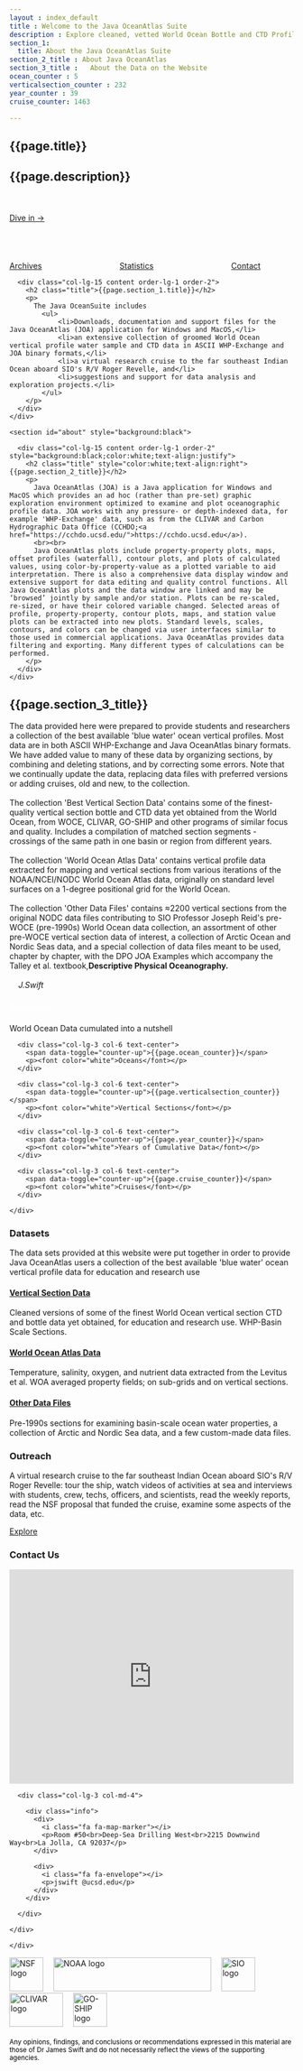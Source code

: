 ```yaml
---
layout : index_default
title : Welcome to the Java OceanAtlas Suite
description : Explore cleaned, vetted World Ocean Bottle and CTD Profile Data
section_1:
  title: About the Java OceanAtlas Suite
section_2_title : About Java OceanAtlas
section_3_title :   About the Data on the Website
ocean_counter : 5
verticalsection_counter : 232
year_counter : 39
cruise_counter: 1463

---
```



<section id="hero">
  <div class="hero-container">
      <h1>{{page.title}}</h1>
      <h2>{{page.description}}</h2>
          <div style="display: inline-block;">
              <br><br>
        <a href="Data_homepage" class="btn-get-started">Dive in &rarr;</a>
      </div>
      <br><br><br><br><br>
      <div style="display: inline-block;">
        <a href="#call-to-action" class="btn-get-started1">Archives</a>
        &nbsp;&nbsp;&nbsp;&nbsp;&nbsp;&nbsp;&nbsp;&nbsp; &nbsp;&nbsp;&nbsp;&nbsp;&nbsp;&nbsp;&nbsp;&nbsp;&nbsp;&nbsp;&nbsp;&nbsp;&nbsp;&nbsp;&nbsp;&nbsp;&nbsp;&nbsp;&nbsp;&nbsp;&nbsp;&nbsp;&nbsp;&nbsp;
        <a href="#facts" class="btn-get-started1">Statistics</a>
        &nbsp;&nbsp;&nbsp;&nbsp;&nbsp;&nbsp;&nbsp;&nbsp; &nbsp;&nbsp;&nbsp;&nbsp;&nbsp;&nbsp;&nbsp;&nbsp;&nbsp;&nbsp;&nbsp;&nbsp;&nbsp;&nbsp;&nbsp;&nbsp;&nbsp;&nbsp;&nbsp;&nbsp;&nbsp;&nbsp;&nbsp;&nbsp;
        <a href="#contact" class="btn-get-started1">Contact</a>
      </div>
</div>
</section>

<main id="main">

<!--==========================
  About Us Section
============================-->
<section id="about">
  <div class="container">
    <div class="row about-container">

      <div class="col-lg-15 content order-lg-1 order-2">
        <h2 class="title">{{page.section_1.title}}</h2>
        <p>
          The Java OceanSuite includes
            <ul>
                <li>Downloads, documentation and support files for the Java OceanAtlas (JOA) application for Windows and MacOS,</li>
                <li>an extensive collection of groomed World Ocean vertical profile water sample and CTD data in ASCII WHP-Exchange and JOA binary formats,</li>
                <li>a virtual research cruise to the far southeast Indian Ocean aboard SIO's R/V Roger Revelle, and</li>
                <li>suggestions and support for data analysis and exploration projects.</li>
            </ul>
        </p>
      </div>
    </div>

  </div>
</section><!-- #about -->

    <section id="about" style="background:black">
  <div class="container">
    <div class="row about-container">

      <div class="col-lg-15 content order-lg-1 order-2" style="background:black;color:white;text-align:justify">
        <h2 class="title" style="color:white;text-align:right">{{page.section_2_title}}</h2>
        <p>
          Java OceanAtlas (JOA) is a Java application for Windows and MacOS which provides an ad hoc (rather than pre-set) graphic exploration environment optimized to examine and plot oceanographic profile data. JOA works with any pressure- or depth-indexed data, for example 'WHP-Exchange' data, such as from the CLIVAR and Carbon Hydrographic Data Office (CCHDO;<a href="https://cchdo.ucsd.edu/">https://cchdo.ucsd.edu</a>).
          <br><br>
          Java OceanAtlas plots include property-property plots, maps, offset profiles (waterfall), contour plots, and plots of calculated values, using color-by-property-value as a plotted variable to aid interpretation. There is also a comprehensive data display window and extensive support for data editing and quality control functions. All Java OceanAtlas plots and the data window are linked and may be ‘browsed’ jointly by sample and/or station. Plots can be re-scaled, re-sized, or have their colored variable changed. Selected areas of profile, property-property, contour plots, maps, and station value plots can be extracted into new plots. Standard levels, scales, contours, and colors can be changed via user interfaces similar to those used in commercial applications. Java OceanAtlas provides data filtering and exporting. Many different types of calculations can be performed.
        </p>
      </div>
    </div>

  </div>
</section><!-- #about -->




<section id="about">
  <div class="container">
    <div class="row about-container">
      <div class="col-lg-15 content order-lg-1 order-2">
        <h2 class="title">{{page.section_3_title}}</h2>
        <p>
          The data provided here were prepared to provide students and researchers a collection of the best available 'blue water' ocean vertical profiles. Most data are in both ASCII WHP-Exchange and Java OceanAtlas binary formats. We have added value to many of these data by organizing sections, by combining and deleting stations, and by correcting some errors. Note that we continually update the data, replacing data files with preferred versions or adding cruises, old and new, to the collection.
          <br><br>
         The collection 'Best Vertical Section Data' contains some of the finest-quality vertical section bottle and CTD data yet obtained from the World Ocean, from WOCE, CLIVAR, GO-SHIP and other programs of similar focus and quality. Includes a compilation of matched section segments - crossings of the same path in one basin or region from different years.
          <br><br>
          The collection 'World Ocean Atlas Data' contains vertical profile data extracted for mapping and vertical sections from various iterations of the NOAA/NCEI/NODC World Ocean Atlas data, originally on standard level surfaces on a 1-degree positional grid for the World Ocean.
          <br><br>
          The collection 'Other Data Files' contains ≈2200 vertical sections from the original NODC data files contributing to SIO Professor Joseph Reid's pre-WOCE (pre-1990s) World Ocean data collection, an assortment of other pre-WOCE vertical section data of interest, a collection of Arctic Ocean and Nordic Seas data, and a special collection of data files meant to be used, chapter by chapter, with the DPO JOA Examples which accompany the Talley et al. textbook,<b>Descriptive Physical Oceanography.</b>
          <br><br>
           &nbsp;&nbsp;&nbsp;&nbsp;<i>J.Swift</i>
        </p>
      </div>
    </div>

  </div>
</section><!-- #about -->

<!--==========================
  Facts Section
============================-->
   <section id="facts">
  <div class="container wow fadeIn">
    <div class="section-header">
      <h3 class="section-title"><font color="white">Statistics</font></h3>
      <p class="section-description">World Ocean Data cumulated into a nutshell</p>
    </div>
    <div class="row counters">

      <div class="col-lg-3 col-6 text-center">
        <span data-toggle="counter-up">{{page.ocean_counter}}</span>
        <p><font color="white">Oceans</font></p>
      </div>

      <div class="col-lg-3 col-6 text-center">
        <span data-toggle="counter-up">{{page.verticalsection_counter}}</span>
        <p><font color="white">Vertical Sections</font></p>
      </div>

      <div class="col-lg-3 col-6 text-center">
        <span data-toggle="counter-up">{{page.year_counter}}</span>
        <p><font color="white">Years of Cumulative Data</font></p>
      </div>

      <div class="col-lg-3 col-6 text-center">
        <span data-toggle="counter-up">{{page.cruise_counter}}</span>
        <p><font color="white">Cruises</font></p>
      </div>

    </div>

  </div>
</section><!-- #facts -->

<!--==========================
  Services Section
============================-->
<section id="services">
  <div class="container wow fadeIn">
    <div class="section-header">
      <h3 class="section-title">Datasets</h3>
      <p class="section-description">The data sets provided at this website were put together in order to provide Java OceanAtlas users a collection of the best available 'blue water' ocean vertical profile data for education and research use</p>
    </div>
    <div class="row">
      <div class="col-lg-4 col-md-6 wow fadeInUp" data-wow-delay="0.2s">
        <div class="box">
          <h4 class="title"><a href="Data_homepage#call-to-action"><u>Vertical Section Data</u></a></h4>
          <p class="description">Cleaned versions of some of the finest World Ocean vertical section CTD and bottle data yet obtained, for education and research use. WHP-Basin Scale Sections.</p>
        </div>
      </div>
      <div class="col-lg-4 col-md-6 wow fadeInUp" data-wow-delay="0.4s">
        <div class="box">
          <h4 class="title"><a href="Data_homepage#call-to-action1"><u>World Ocean Atlas Data</u></a></h4>
          <p class="description">Temperature, salinity, oxygen, and nutrient data extracted from the Levitus et al. WOA averaged property fields; on sub-grids and on vertical sections.</p>
        </div>
      </div>
      <div class="col-lg-4 col-md-6 wow fadeInUp" data-wow-delay="0.2s">
        <div class="box">
          <h4 class="title"><a href="Data_homepage#call-to-action2"><u>Other Data Files</u></a></h4>
          <p class="description">Pre-1990s sections for examining basin-scale ocean water properties, a collection of Arctic and Nordic Sea data, and a few custom-made data files.</p>
        </div>
      </div>
    </div>

  </div>
</section><!-- #services -->

<!--==========================
Call To Action Section
============================-->
<section id="call-to-action">
  <div class="container wow fadeIn">
    <div class="row">
      <div class="col-lg-9 text-center text-lg-left">
        <h3 class="cta-title">Outreach</h3>
        <p class="cta-text">A virtual research cruise to the far southeast Indian Ocean aboard SIO's R/V Roger Revelle: tour the ship, watch videos of activities at sea and interviews with students, crew, techs, officers, and scientists, read the weekly reports, read the NSF proposal that funded the cruise, examine some aspects of the data, etc.</p>
      </div>
      <div class="col-lg-3 cta-btn-container text-center">
        <a class="cta-btn align-middle" href="{{'/outreach/virtualcruise/' | relative_url}}">Explore</a>
      </div>
    </div>

  </div>
</section><!-- #call-to-action -->

<section id="contact">
  <div class="container wow fadeInUp">
    <div class="section-header">
      <h3 class="section-title">Contact Us</h3>
      <p class="section-description"></p>
    </div>
  </div>
  <iframe src="https://www.google.com/maps/embed?pb=!1m18!1m12!1m3!1d3351.1581131516714!2d-117.25382838422442!3d32.867535780944706!2m3!1f0!2f0!3f0!3m2!1i1024!2i768!4f13.1!3m3!1m2!1s0x80dc0754e9b63c47%3A0xf54d1be123616ebe!2sDeep%20Sea%20Drilling%20West%20Building!5e0!3m2!1sen!2sus!4v1589926372098!5m2!1sen!2sus" width="100%" height="380" frameborder="0" style="border:0" allowfullscreen></iframe>

  <div class="container wow fadeInUp mt-5">
    <div class="row justify-content-center">

      <div class="col-lg-3 col-md-4">

        <div class="info">
          <div>
            <i class="fa fa-map-marker"></i>
            <p>Room #50<br>Deep-Sea Drilling West<br>2215 Downwind Way<br>La Jolla, CA 92037</p>
          </div>

          <div>
            <i class="fa fa-envelope"></i>
            <p>jswift @ucsd.edu</p>
          </div>
        </div>

      </div>

    </div>

  </div>
</section><!-- #contact -->

</main>

<footer id="footer">
  <div class="footer-top">
    <div class="container">

    </div>
  </div>

  <div class="container">
    <div class="credits">
      <!--
        All the links in the footer should remain intact.
        You can delete the links only if you purchased the pro version.
        Licensing information: https://bootstrapmade.com/license/
        Purchase the pro version with working PHP/AJAX contact form: https://bootstrapmade.com/buy/?theme=Regna
      -->
      <a href="https://www.nsf.gov/"><img src="assets/images/logo_nsf.svg" alt="NSF logo" height="60" width="60"></a>&emsp;
      <a href="https://www.noaa.gov/"><img src="assets/images/logo_noaa_new.svg" alt="NOAA logo" height="60" width="280"></a>&emsp;
      <a href="https://scripps.ucsd.edu/"><img src="assets/images/logo_sio_color.svg" alt="SIO logo" height="60" width="60"></a>&emsp;
      <a href="http://www.clivar.org/"><img src="assets/images/logo_clivar.svg" alt="CLIVAR logo" height="60" width="95"></a>&emsp;
      <a href="https://www.go-ship.org/"><img src="assets/images/logo_goship.svg" alt="GO-SHIP logo" height="60" width="60"></a>&emsp;
      <br><br>
      <small style="color:black;">Any opinions, findings, and conclusions or recommendations expressed in this material are those of Dr James Swift and do not necessarily reflect the views of the supporting agencies.</small><br>
    </div>
  </div>
</footer><!-- #footer -->

<a href="#" class="back-to-top"><i class="fa fa-chevron-up"></i></a>
